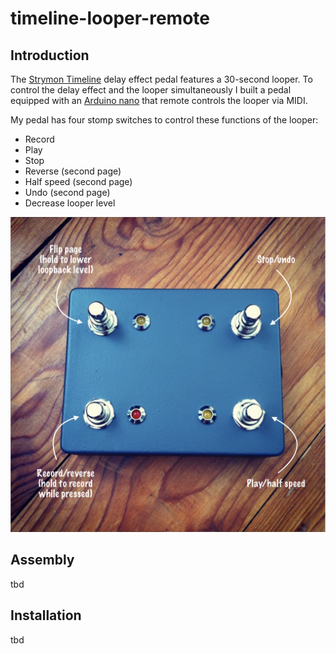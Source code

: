 # timeline-looper-remote

## Introduction

The [Strymon Timeline](https://www.strymon.net/product/timeline/) delay effect pedal features a 30-second looper.
To control the delay effect and the looper simultaneously I built a pedal equipped with an [Arduino nano](https://store.arduino.cc/usa/arduino-nano) that remote controls the looper via MIDI.

My pedal has four stomp switches to control these functions of the looper:
* Record
* Play
* Stop
* Reverse (second page)
* Half speed (second page)
* Undo (second page)
* Decrease looper level

![alt text](img/functions.png "Functions")

## Assembly

tbd

## Installation

tbd
